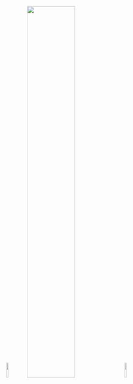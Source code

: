 <img decoding="async" src="https://s2.loli.net/2023/08/24/ylt1ivLu7D8UwbA.png" width="10%">  <img decoding="async" src="https://zibaicai.com/assets/image/tyh.gif" width="50%">   <img decoding="async" src="https://s2.loli.net/2023/08/24/rNQfGXUJKaOdhw6.png" width="10%"> 
